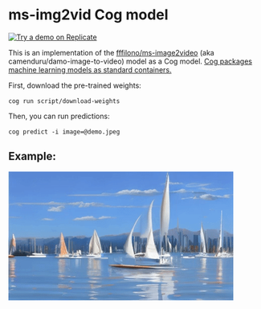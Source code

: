 # ms-img2vid Cog model

[![Try a demo on Replicate](https://replicate.com/lucataco/ms-img2vid/badge)](https://replicate.com/lucataco/ms-img2vid)

This is an implementation of the [fffilono/ms-image2video](https://huggingface.co/spaces/fffiloni/MS-Image2Video) (aka camenduru/damo-image-to-video) model as a Cog model. [Cog packages machine learning models as standard containers.](https://github.com/replicate/cog)

First, download the pre-trained weights:

    cog run script/download-weights

Then, you can run predictions:

    cog predict -i image=@demo.jpeg

## Example:

![alt text](boat.gif)
